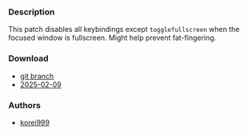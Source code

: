 ### Description
This patch disables all keybindings except `togglefullscreen` when the focused window is fullscreen.
Might help prevent fat-fingering.

### Download
- [git branch](https://codeberg.org/korei999/dwl/src/branch/disable-keybindings-on-fullscreen)
- [2025-02-09](https://codeberg.org/dwl/dwl-patches/raw/branch/main/patches/disable-keybindings-on-fullscreen/disable-keybindings-on-fullscreen.patch)
### Authors
- [korei999](https://codeberg.org/korei999)
